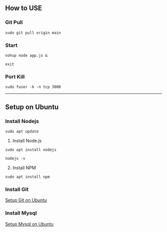 ## How to USE

### Git Pull
```
sudo git pull origin main
```

### Start
```
nohup node app.js &

exit
```

### Port Kill
```
sudo fuser -k -n tcp 3000
```
***

## Setup on Ubuntu 

### Install Nodejs
```
sudo apt update
```
1. Install Node.js
```
sudo apt install nodejs

nodejs -v
```
2. Install NPM
```
sudo apt install npm
```

### Install Git
[Setup Git on Ubuntu](https://hello-x5957.tistory.com/entry/ubuntu-ubuntu-%EC%84%9C%EB%B2%84%EC%97%90%EC%84%9C-git-%EC%82%AC%EC%9A%A9%ED%95%98%EA%B8%B0?category=951400)

### Install Mysql
[Setup Mysql on Ubuntu](https://hello-x5957.tistory.com/entry/ubuntu-mysql-%EC%84%A4%EC%B9%98-%EB%B0%8F-%EC%82%AC%EC%9A%A9%EB%B2%95?category=951400)